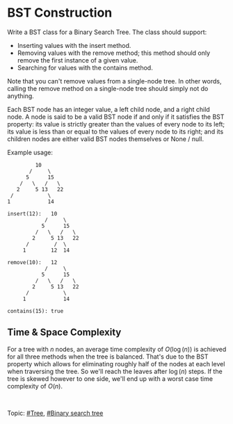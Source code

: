 # BST Construction
Write a BST class for a Binary Search Tree. The class should support:

* Inserting values with the insert method.
* Removing values with the remove method; this method should only remove the first instance
  of a given value.
* Searching for values with the contains method.

Note that you can't remove values from a single-node tree. In other words, calling the remove
method on a single-node tree should simply not do anything.

Each BST node has an integer value, a left child node, and a right child node. A node is said
to be a valid BST node if and only if it satisfies the BST property: its value is strictly greater
than the values of every node to its left; its value is less than or equal to the values of every
node to its right; and its children nodes are either valid BST nodes themselves or None / null.

Example usage:
```
         10
       /     \
      5      15
    /   \   /   \
   2     5 13   22
 /           \
1            14

insert(12):   10
            /     \
           5      15
         /   \   /   \
        2     5 13   22
      /        /  \
     1        12  14

remove(10):   12
            /     \
           5      15
         /   \   /   \
        2     5 13   22
      /           \
     1            14

contains(15): true
```

## Time & Space Complexity
For a tree with $n$ nodes, an average time complexity of $O(\log(n))$ is achieved for all three
methods when the tree is balanced. That's due to the BST property which allows for eliminating
roughly half of the nodes at each level when traversing the tree. So we'll reach the leaves after
$\log(n)$ steps. If the tree is skewed however to one side, we'll end up with a worst case time
complexity of $O(n)$.

</br>

Topic: [#Tree](), [#Binary search tree]()